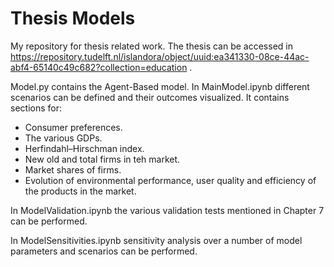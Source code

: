 # Thesis Models

My repository for thesis related work.
The thesis can be accessed in https://repository.tudelft.nl/islandora/object/uuid:ea341330-08ce-44ac-abf4-65140c49c682?collection=education .

Model.py contains the Agent-Based model.
In MainModel.ipynb different scenarios can be defined and their outcomes
visualized. It contains sections for:

- Consumer preferences.
- The various GDPs.
- Herfindahl–Hirschman index.
- New old and total firms in teh market. 
- Market shares of firms.
- Evolution of environmental performance, user quality and efficiency of the products in the market. 

In ModelValidation.ipynb the various validation tests mentioned in Chapter 7 can be performed.

In ModelSensitivities.ipynb sensitivity analysis over a number of model parameters and scenarios can be performed.
